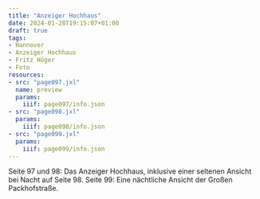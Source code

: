 ```yaml
---
title: "Anzeiger Hochhaus"
date: 2024-01-28T19:15:07+01:00
draft: true
tags:
- Hannover
- Anzeiger Hochhaus
- Fritz Höger
- Foto
resources:
- src: "page097.jxl"
  name: preview
  params:
    iiif: page097/info.json
- src: "page098.jxl"
  params:
    iiif: page098/info.json
- src: "page099.jxl"
  params:
    iiif: page099/info.json
---
```


Seite 97 und 98: Das Anzeiger Hochhaus, inklusive einer seltenen Ansicht bei Nacht auf Seite 98.
Seite 99: Eine nächtliche Ansicht der Großen Packhofstraße.
